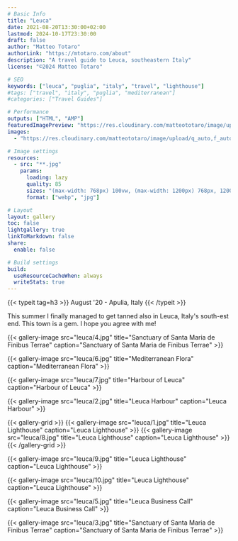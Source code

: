 ```yaml
---
# Basic Info
title: "Leuca"
date: 2021-08-20T13:30:00+02:00
lastmod: 2024-10-17T23:30:00
draft: false
author: "Matteo Totaro"
authorLink: "https://mtotaro.com/about"
description: "A travel guide to Leuca, southeastern Italy"
license: "©2024 Matteo Totaro"

# SEO
keywords: ["leuca", "puglia", "italy", "travel", "lighthouse"]
#tags: ["travel", "italy", "puglia", "mediterranean"]
#categories: ["Travel Guides"]

# Performance
outputs: ["HTML", "AMP"]
featuredImagePreview: "https://res.cloudinary.com/matteototaro/image/upload/q_auto,f_auto,w_auto/leuca/3.jpg"
images:
  - "https://res.cloudinary.com/matteototaro/image/upload/q_auto,f_auto,w_auto/leuca/3.jpg"

# Image settings
resources:
  - src: "**.jpg"
    params:
      loading: lazy
      quality: 85
      sizes: "(max-width: 768px) 100vw, (max-width: 1200px) 768px, 1200px"
      format: ["webp", "jpg"]

# Layout
layout: gallery
toc: false
lightgallery: true
linkToMarkdown: false
share:
  enable: false

# Build settings
build:
  useResourceCacheWhen: always
  writeStats: true
---
```


{{< typeit tag=h3 >}}
August '20 - Apulia, Italy
{{< /typeit >}}

This summer I finally managed to get tanned also in Leuca, Italy's south-est end. This town is a gem. I hope you agree with me!

{{< gallery-image 
    src="leuca/4.jpg"
    title="Sanctuary of Santa Maria de Finibus Terrae"
    caption="Sanctuary of Santa Maria de Finibus Terrae" >}}

{{< gallery-image 
    src="leuca/6.jpg"
    title="Mediterranean Flora"
    caption="Mediterranean Flora" >}}

{{< gallery-image 
    src="leuca/7.jpg"
    title="Harbour of Leuca"
    caption="Harbour of Leuca" >}}

{{< gallery-image 
    src="leuca/2.jpg"
    title="Leuca Harbour"
    caption="Leuca Harbour" >}}

{{< gallery-grid >}}
    {{< gallery-image 
        src="leuca/1.jpg"
        title="Leuca Lighthouse"
        caption="Leuca Lighthouse" >}}
    {{< gallery-image 
        src="leuca/8.jpg"
        title="Leuca Lighthouse"
        caption="Leuca Lighthouse" >}}
{{< /gallery-grid >}}

{{< gallery-image 
    src="leuca/9.jpg"
    title="Leuca Lighthouse"
    caption="Leuca Lighthouse" >}}

{{< gallery-image 
    src="leuca/10.jpg"
    title="Leuca Lighthouse"
    caption="Leuca Lighthouse" >}}

{{< gallery-image 
    src="leuca/5.jpg"
    title="Leuca Business Call"
    caption="Leuca Business Call" >}}

{{< gallery-image 
    src="leuca/3.jpg"
    title="Sanctuary of Santa Maria de Finibus Terrae"
    caption="Sanctuary of Santa Maria de Finibus Terrae" >}}